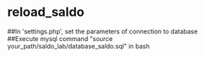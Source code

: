 # reload_saldo
##In 'settings.php', set the parameters of connection to database
##Execute mysql command "source your_path/saldo_lab/database_saldo.sql" in bash
